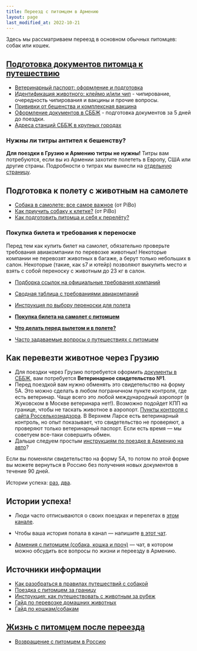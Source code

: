 ```yaml
---
title: Переезд с питомцем в Армению
layout: page
last_modified_at: 2022-10-21
---
```


Здесь мы рассматриваем переезд в основном обычных питомцев: собак или кошек.

## [Подготовка документов питомца к путешествию](/animals/preparations)

- [Ветеринарный паспорт: оформление и подготовка](/animals/preparations#ветеринарный-паспорт)
- [Идентификация животного: клеймо и/или чип](/animals/preparations#идентификация-животного-клеймо-иили-чип) -
  чипирование, очередность чипирования и вакцины и прочие вопросы.
- [Прививки от бешенства и комплексная вакцина](/animals/preparations#прививки-от-бешенства-и-комплексная-вакцина)
- [Оформление документов в СББЖ](/animals/preparations#оформление-документов-в-сббж) - подготовка документов за 5 дней до поездки.
- [Адреса станций СББЖ в крупных городах](/animals/preparations#адреса-станций-в-крупных-городах)

### Нужны ли титры антител к бешенству?

**Для поездки в Грузию и Армению титры не нужны!** Титры вам потребуются, если вы из Армении захотите полететь в Европу,
США или другие страны. Подробности о титрах мы вынесли на [отдельную страницу](/animals/rabies-titers).

## Подготовка к полету с животным на самолете

- [Собака в самолете: все самое важное](https://www.instagram.com/p/CR8E8izK7zt/) (от PiBo)
- [Как приучить собаку к клетке?](https://www.instagram.com/p/CNrSXvJnFem/) (от PiBo)
- [Как подготовить питомца и себя к перелёту?](/animals/flight-preparation)

### Покупка билета и требования к переноске

Перед тем как купить билет на самолет, обязательно проверьте требования авиакомпании по перевозке животных!
Некоторые компании не перевозят животных в багаже, а берут только небольших в салон. Некоторые (такие, как s7 и ютейр)
позволяют выкупить место и взять с собой переноску с животным до 23 кг в салон.

- [Подборка ссылок на официальные требования компаний](/animals/flight-companies)
- [Сводная таблица с требованиями авиакомпаний](https://lapka-app.notion.site/c296fa3a7e164397b35af725f9b89682)
- [Инструкция по выбору переноски для полета](/animals/cage)
- **[Покупка билета на самолет с питомцем](/animals/buying-tickets)**
- **[Что делать перед вылетом и в полете?](/animals/flight)**

- [Часто задаваемые вопросы о путешествиях с питомцем](https://app.simplenote.com/p/xsbNWS)

## Как перевезти животное через Грузию

- Для поездки через Грузию потребуется оформить [документы в СББЖ](/animals/preparations), вам потребуется
  **Ветеринарное свидетельство №1**.
- Перед поездкой вам нужно обменять это свидетельство на форму 5А. Это можно сделать в любом
  пограничном пункте контроля, где есть ветеринар. Чаще всего это любой международный аэропорт
  (в Жуковском в Москве ветеринара нет!). Возможно подойдет КПП на границе, чтобы не таскать животное в аэропорт.
  [Пункты контроля с сайта Россельхознадзора](https://fsvps.gov.ru/ru/structure/pp). В Верхнем Ларсе есть ветеринарный
  контроль, но опыт показывает, что свидетельство не проверяют, а проверяют только ветеринарный паспорт. Если есть время —
  мы советуем все-таки совершить обмен.
- Дальше следуем простым [инструкциям по поездке в Армению на авто](/moving/by-car)?

Если вы поменяли свидетельство на форму 5А, то потом по этой форме вы можете вернуться в Россию без получения новых
документов в течение 90 дней.

Истории успеха: [раз](/files/animals-georgia-story-1.png), [два](/files/animals-georgia-story-2.png).

## Истории успеха!

- Люди часто отписываются о своих поездках и перелетах в [этом канале](https://t.me/rabbitsleavingrussia).
- Чтобы ваша история попала в канал — напишите [в этот чат](https://t.me/+Cm_ikyupPDQ4ZDdi).

- [Армения с питомцем (собака, кошка и проч)](https://t.me/armenia_pets) — чат, в котором можно обсудить все вопросы
  по жизни и переезду в Армению.

## Источники информации

- [Как разобраться в правилах путешествий с собакой](https://bavarian-hound.com/trips/documents.html)
- [Поездка с питомцем за границу](https://lapka-app.notion.site/96d6675eb113425e959fc7a08e8ce56d)
- [Инструкция: как путешествовать с животным за рубеж](https://fsvps.gov.ru/ru/ehksport-import/dlya-vladelcev-zhivotnyh/instrukciya)
- [Гайд по перевозке домашних животных](https://app.simplenote.com/p/8m020X)
- [Гайд по кошкам/собакам](https://docs.google.com/document/d/11rGMd9-e0LQL-VJyiDuVLjdosSIQl1QlHDPxwIX6O6o/edit#heading=h.9ht2i1bssg39)

## [Жизнь с питомцем после переезда](/animals/in-armenia)

- [Возвращение с питомцем в Россию](/animals/return-to-russia)
